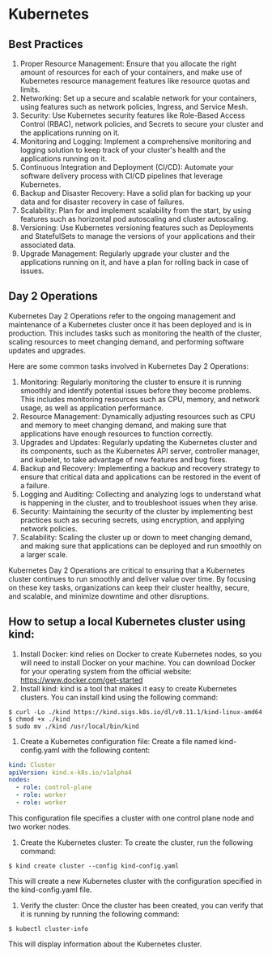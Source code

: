 # Kubernetes

## Best Practices

1. Proper Resource Management: Ensure that you allocate the right amount of resources for each of your containers, and make use of Kubernetes resource management features like resource quotas and limits.
1. Networking: Set up a secure and scalable network for your containers, using features such as network policies, Ingress, and Service Mesh.
1. Security: Use Kubernetes security features like Role-Based Access Control (RBAC), network policies, and Secrets to secure your cluster and the applications running on it.
1. Monitoring and Logging: Implement a comprehensive monitoring and logging solution to keep track of your cluster's health and the applications running on it.
1. Continuous Integration and Deployment (CI/CD): Automate your software delivery process with CI/CD pipelines that leverage Kubernetes.
1. Backup and Disaster Recovery: Have a solid plan for backing up your data and for disaster recovery in case of failures.
1. Scalability: Plan for and implement scalability from the start, by using features such as horizontal pod autoscaling and cluster autoscaling.
1. Versioning: Use Kubernetes versioning features such as Deployments and StatefulSets to manage the versions of your applications and their associated data.
1. Upgrade Management: Regularly upgrade your cluster and the applications running on it, and have a plan for rolling back in case of issues.

## Day 2 Operations

Kubernetes Day 2 Operations refer to the ongoing management and maintenance of a Kubernetes cluster once it has been deployed and is in production. This includes tasks such as monitoring the health of the cluster, scaling resources to meet changing demand, and performing software updates and upgrades.

Here are some common tasks involved in Kubernetes Day 2 Operations:

1. Monitoring: Regularly monitoring the cluster to ensure it is running smoothly and identify potential issues before they become problems. This includes monitoring resources such as CPU, memory, and network usage, as well as application performance.
1. Resource Management: Dynamically adjusting resources such as CPU and memory to meet changing demand, and making sure that applications have enough resources to function correctly.
1. Upgrades and Updates: Regularly updating the Kubernetes cluster and its components, such as the Kubernetes API server, controller manager, and kubelet, to take advantage of new features and bug fixes.
1. Backup and Recovery: Implementing a backup and recovery strategy to ensure that critical data and applications can be restored in the event of a failure.
1. Logging and Auditing: Collecting and analyzing logs to understand what is happening in the cluster, and to troubleshoot issues when they arise.
1. Security: Maintaining the security of the cluster by implementing best practices such as securing secrets, using encryption, and applying network policies.
1. Scalability: Scaling the cluster up or down to meet changing demand, and making sure that applications can be deployed and run smoothly on a larger scale.

Kubernetes Day 2 Operations are critical to ensuring that a Kubernetes cluster continues to run smoothly and deliver value over time. By focusing on these key tasks, organizations can keep their cluster healthy, secure, and scalable, and minimize downtime and other disruptions.

## How to setup a local Kubernetes cluster using kind:

1. Install Docker: kind relies on Docker to create Kubernetes nodes, so you will need to install Docker on your machine. You can download Docker for your operating system from the official website: https://www.docker.com/get-started
1. Install kind: kind is a tool that makes it easy to create Kubernetes clusters. You can install kind using the following command:
```
$ curl -Lo ./kind https://kind.sigs.k8s.io/dl/v0.11.1/kind-linux-amd64
$ chmod +x ./kind
$ sudo mv ./kind /usr/local/bin/kind
```
1. Create a Kubernetes configuration file: Create a file named kind-config.yaml with the following content:
```yaml
kind: Cluster
apiVersion: kind.x-k8s.io/v1alpha4
nodes:
  - role: control-plane
  - role: worker
  - role: worker
```
This configuration file specifies a cluster with one control plane node and two worker nodes.
1. Create the Kubernetes cluster: To create the cluster, run the following command:
```
$ kind create cluster --config kind-config.yaml
```
This will create a new Kubernetes cluster with the configuration specified in the kind-config.yaml file.
1. Verify the cluster: Once the cluster has been created, you can verify that it is running by running the following command:
```
$ kubectl cluster-info
```
This will display information about the Kubernetes cluster.
